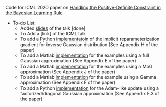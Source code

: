 Code for ICML 2020 paper on [Handling the Positive-Definite Constraint in the Bayesian Learning Rule](https://arxiv.org/abs/2002.10060)

* To-do List:
  * Added [slides](https://github.com/yorkerlin/iBayesLRule/blob/master/slides.pdf) of the talk [done]
  * To Add a [link] of the ICML talk
  * To add a Python [implementatoin](https://github.com/yorkerlin/iBayesLRule/) of the implicit reparameterization gradient for inverse Gaussian distribution (See Appendix H of the paper)
  * To add a Matlab [implementation](https://github.com/yorkerlin/iBayesLRule/) for the examples using a full Gaussian approximation (See Appendix E of the paper)
  * To add a Matlab [implementation](https://github.com/yorkerlin/iBayesLRule/) for the examples using a MoG approximation (See Appendix J of the paper)
  * To add a Matlab [implementation](https://github.com/yorkerlin/iBayesLRule/) for the example using a Gamma approximation (See Appendix F of the paper)
  * To add a Python [implementation](https://github.com/yorkerlin/iBayesLRule/) for the Adam-like update using a factorized/diagonal Gaussian approximation (See Appendix E.3 of the paper)
